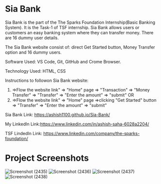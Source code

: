 # Sia Bank
Sia Bank is the part of the The Sparks Foundation Internship(Basic Banking System). It is the Task-1 of TSF internship. Sia Bank allows users or customers an easy banking system where they can transfer money. There are 16 dummy user details.

The Sia Bank website consist of: direct Get Started button, Money Transfer option and 16 dummy users.

Software Used: VS Code, Git, GitHub and Crome Browser.

Technology Used: HTML, CSS

Instructions to followon Sia Bank website:
1. =>Flow the website link" => "Home" page => "Transaction" => "Money Transfer" => "Transfer" => "Enter the amount" => "submit"
OR
2. =>Flow the website link" => "Home" page =>clicking "Get Started" button => "Transfer" => "Enter the amount" => "submit"

Sia Bank Link: https://ashish1100.github.io/Sia-Bank/

My LinkedIn Link:https://www.linkedin.com/in/ashish-saha-6028a2204/

TSF LindedIn Link: https://www.linkedin.com/company/the-sparks-foundation/

# Project Screenshots

![Screenshot (2435)](https://user-images.githubusercontent.com/97810143/179823105-e061798c-8ab4-419b-afcf-84bda981b32e.png)
![Screenshot (2436)](https://user-images.githubusercontent.com/97810143/179823143-dc4a03f5-9357-4bcc-bd13-d7da8d0b375b.png)
![Screenshot (2437)](https://user-images.githubusercontent.com/97810143/179823164-1e1db3f2-6315-4d3c-bc81-40294912bf04.png)
![Screenshot (2438)](https://user-images.githubusercontent.com/97810143/179823197-e82ca470-bb8c-4479-aed9-534109fa42bc.png)
